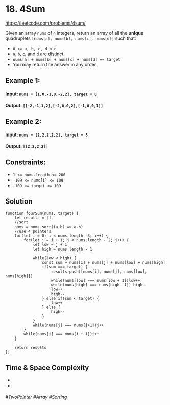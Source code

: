 # 18. 4Sum
https://leetcode.com/problems/4sum/

Given an array `nums` of `n` integers, return an array of all the <b>unique</b> quadruplets `[nums[a], nums[b], nums[c], nums[d]]` such that:

- `0 <= a, b, c, d < n`
- `a`, `b`, `c`, and `d` are distinct.
- `nums[a] + nums[b] + nums[c] + nums[d] == target`
- You may return the answer in any order.

## Example 1:
#### Input: `nums = [1,0,-1,0,-2,2], target = 0`
#### Output: `[[-2,-1,1,2],[-2,0,0,2],[-1,0,0,1]]`
## Example 2:
#### Input: `nums = [2,2,2,2,2], target = 8`
#### Output: `[[2,2,2,2]]`

## Constraints:
- `1 <= nums.length <= 200`
- `-109 <= nums[i] <= 109`
- `-109 <= target <= 109`

## Solution
````
function fourSum(nums, target) {
    let results = []
    //sort
    nums = nums.sort((a,b) => a-b)
    //use 4 pointers
    for(let i = 0; i < nums.length -3; i++) {
        for(let j = i + 1; j < nums.length - 2; j++) {
            let low = j + 1
            let high = nums.length - 1 
            
            while(low < high) {
                const sum = nums[i] + nums[j] + nums[low] + nums[high]
                if(sum === target) {
                    results.push([nums[i], nums[j], nums[low], nums[high]])
                    while(nums[low] === nums[low + 1])low++
                    while(nums[high] === nums[high -1]) high--
                    low++
                    high--
                } else if(sum < target) {
                    low++
                } else {
                    high--
                }
            }
            while(nums[j] === nums[j+1])j++
        } 
        while(nums[i] === nums[i + 1])i++
    }
    
    return results 
};
````

## Time & Space Complexity
-
-

###### #TwoPointer #Array #Sorting
